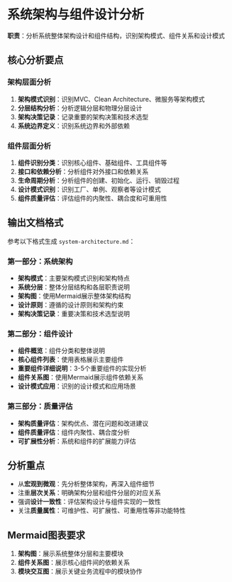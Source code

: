 # 系统架构与组件设计分析

**职责**：分析系统整体架构设计和组件结构，识别架构模式、组件关系和设计模式

## 核心分析要点

### 架构层面分析
1. **架构模式识别**：识别MVC、Clean Architecture、微服务等架构模式
2. **分层结构分析**：分析逻辑分层和物理分层设计
3. **架构决策记录**：记录重要的架构决策和技术选型
4. **系统边界定义**：识别系统边界和外部依赖

### 组件层面分析
1. **组件识别分类**：识别核心组件、基础组件、工具组件等
2. **接口和依赖分析**：分析组件对外接口和依赖关系
3. **生命周期分析**：分析组件的创建、初始化、运行、销毁过程
4. **设计模式识别**：识别工厂、单例、观察者等设计模式
5. **组件质量评估**：评估组件的内聚性、耦合度和可重用性

## 输出文档格式

参考以下格式生成 `system-architecture.md`：

### 第一部分：系统架构
- **架构模式**：主要架构模式识别和架构特点
- **系统分层**：整体分层结构和各层职责说明
- **架构图**：使用Mermaid展示整体架构结构
- **设计原则**：遵循的设计原则和架构约束
- **架构决策记录**：重要决策和技术选型说明

### 第二部分：组件设计
- **组件概览**：组件分类和整体说明
- **核心组件列表**：使用表格展示主要组件
- **重要组件详细说明**：3-5个重要组件的实现分析
- **组件关系图**：使用Mermaid展示组件依赖关系
- **设计模式应用**：识别的设计模式和应用场景

### 第三部分：质量评估
- **架构质量评估**：架构优点、潜在问题和改进建议
- **组件质量评估**：组件内聚性、耦合度分析
- **可扩展性分析**：系统和组件的扩展能力评估

## 分析重点

- 从**宏观到微观**：先分析整体架构，再深入组件细节
- 注重**层次关系**：明确架构分层和组件分层的对应关系
- 强调**设计一致性**：评估架构设计与组件实现的一致性
- 关注**质量属性**：可维护性、可扩展性、可重用性等非功能特性

## Mermaid图表要求

1. **架构图**：展示系统整体分层和主要模块
2. **组件关系图**：展示核心组件间的依赖关系
3. **模块交互图**：展示关键业务流程中的模块协作